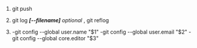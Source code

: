 1) git push

2) git log ***[--filename]*** *optional* , git reflog

3) -git config --global user.name "$1"
   -git config --global user.email "$2"
   -git config --global core.editor "$3"

